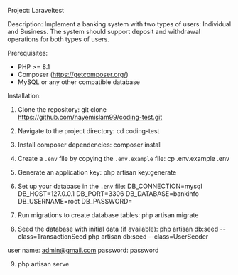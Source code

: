 Project: Laraveltest

Description:
Implement a banking system with two types of users: Individual and Business. The system should
support deposit and withdrawal operations for both types of users.

Prerequisites:
- PHP >= 8.1
- Composer (https://getcomposer.org/)
- MySQL or any other compatible database

Installation:
1. Clone the repository:
   git clone https://github.com/nayemislam99/coding-test.git

2. Navigate to the project directory:
   cd coding-test

3. Install composer dependencies:
   composer install

4. Create a `.env` file by copying the `.env.example` file:
   cp .env.example .env

5. Generate an application key:
   php artisan key:generate

6. Set up your database in the `.env` file:
DB_CONNECTION=mysql
DB_HOST=127.0.0.1
DB_PORT=3306
DB_DATABASE=bankinfo
DB_USERNAME=root
DB_PASSWORD=

7. Run migrations to create database tables:
   php artisan migrate

8. Seed the database with initial data (if available):
php artisan db:seed --class=TransactionSeed
php artisan db:seed --class=UserSeeder

user name: admin@gmail.com
password: password

9. php artisan serve
